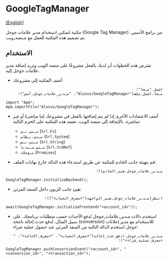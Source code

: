 # GoogleTagManager
[[English]](readme.md)

مكتبة لتمكين استخدام مدير علامات جوجل (Google Tag Manager) من برامج الأسس. تم تصميم هذه المكتبة للعمل مع مـنصة_ويب.

## الاستخدام

تفترض هذه الخطوات أن لديك بالفعل مشروعًا على منصة الويب وتريد إضافة مدير علامات جوجل إليه.

* أضف المكتبة إلى مشروعك:

<div dir=rtl>

```
اشمل "مـحا"؛
مـحا.اشمل_ملف("Alusus/GoogleTagManager"، "مـدير_علامات_جوجل.أسس")؛
```

</div>

```
import "Apm";
Apm.importFile("Alusus/GoogleTagManager");
```

* أضف الاعتمادات الأخرى إذا لم يتم إضافتها بالفعل في مشروعك إما مباشرةً أو غير مباشرة. بالإضافة إلى
  منصة الويب، تعتمد هذه المكتبة على الحزم التالية:
  * `مـتم.نـم` (`Srl.Fs`)
  * `مـتم.نـظام` (`Srl.System`)
  * `مـتم.نـص` (`Srl.String`)
  * `مـتم.سـندنا` (`Srl.SrdRef`)
  * `مـؤجلات` (`Promises`)

* قم بتهيئة جانب الخادم للمكتبة عن طريق استدعاء هذه الدالة خارج نهايات الملف:

<div dir=rtl>

```
مـدير_علامات_جوجل.هيئ_الخادم()؛
```

</div>

```
GoogleTagManager.initializeBackend();
```

* هيئ جانب الزبون داخل المنفذ المرئي:

<div dir=rtl>

```
انتظر(مـدير_علامات_جوجل.هيئ_الواجهة("<معرف_الحساب>"))؛
```

</div>

```
await(GoogleTagManager.initializeFrontend("<account_id>"));
```

* استخدم دالات مـدير_علامات_جوجل لدفع الأحداث حسب متطلبات برنامجك. على سبيل المثال، لدفع حدث إحالة ناجحة (conversion)
  للاستخدام مع مدير إعلانات جوجل استخدم الدالة التالية من المنفذ المرئي عند حصول عملية شراء:

<div dir=rtl>

```
مـدير_علامات_جوجل.ادفع_حدث_إحالة("<معرف_الحساب>"، "<معرف_الإحالة>"، "<معرف_عملية_شراء>")؛
```

</div>

```
GoogleTagManager.pushConversionEvent("<account_id>", "<conversion_id>", "<transaction_id>");
```

